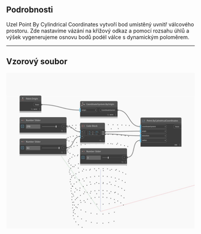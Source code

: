 ## Podrobnosti
Uzel Point By Cylindrical Coordinates vytvoří bod umístěný uvnitř válcového prostoru. Zde nastavíme vázání na křížový odkaz a pomocí rozsahu úhlů a výšek vygenerujeme osnovu bodů podél válce s dynamickým poloměrem.
___
## Vzorový soubor

![ByCylindricalCoordinates](./Autodesk.DesignScript.Geometry.Point.ByCylindricalCoordinates_img.jpg)

